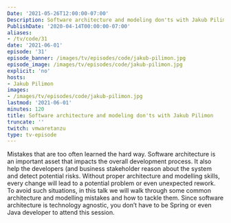 ```yaml
---
Date: '2021-05-26T12:00:00-07:00'
Description: Software architecture and modeling don'ts with Jakub Pilimon
PublishDate: '2020-04-14T00:00:00-07:00'
aliases:
- /tv/code/31
date: '2021-06-01'
episode: '31'
episode_banner: /images/tv/episodes/code/jakub-pilimon.jpg
episode_image: /images/tv/episodes/code/jakub-pilimon.jpg
explicit: 'no'
hosts:
- Jakub Pilimon
images:
- /images/tv/episodes/code/jakub-pilimon.jpg
lastmod: '2021-06-01'
minutes: 120
title: Software architecture and modeling don'ts with Jakub Pilimon
truncate: ''
twitch: vmwaretanzu
type: tv-episode
---
```


Mistakes that are too often learned the hard way. Software architecture is an important asset that impacts the overall development process. It also help the developers (and business stakeholder reason about the system and detect potential risks. Without proper architecture and modelling skills, every change will lead to a potential problem or even unexpected rework. To avoid such situations, in this talk we will walk through some common architecture and modelling mistakes and how to tackle them. Since software architecture is technology agnostic, you don’t have to be Spring or even Java developer to attend this session.